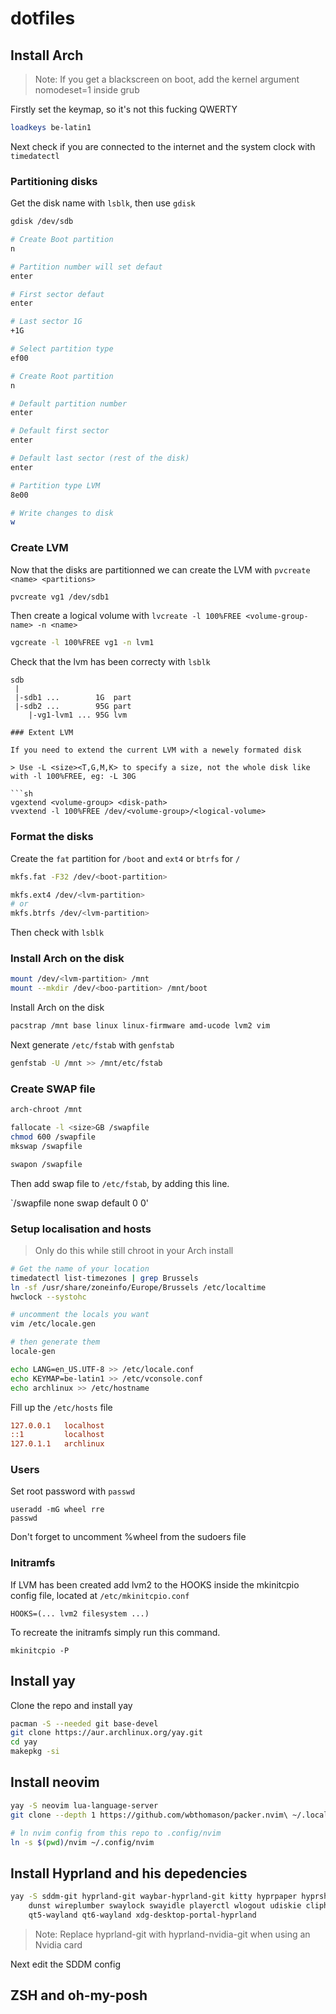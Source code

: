 # dotfiles

## Install Arch

> Note: If you get a blackscreen on boot, add the kernel argument nomodeset=1 inside grub

Firstly set the keymap, so it's not this fucking QWERTY

```sh
loadkeys be-latin1
```
Next check if you are connected to the internet and the system clock with `timedatectl`

### Partitioning disks

Get the disk name with `lsblk`, then use `gdisk`

```sh
gdisk /dev/sdb

# Create Boot partition
n

# Partition number will set defaut
enter

# First sector defaut
enter

# Last sector 1G
+1G

# Select partition type
ef00

# Create Root partition
n

# Default partition number
enter

# Default first sector
enter

# Default last sector (rest of the disk)
enter

# Partition type LVM
8e00

# Write changes to disk
w
```

### Create LVM

Now that the disks are partitionned we can create the LVM with `pvcreate <name> <partitions>`

```sh
pvcreate vg1 /dev/sdb1
```

Then create a logical volume with `lvcreate -l 100%FREE <volume-group-name> -n <name>`

```sh
vgcreate -l 100%FREE vg1 -n lvm1
```

Check that the lvm has been correcty with `lsblk`

```
sdb
 |
 |-sdb1 ...        1G  part
 |-sdb2 ...        95G part
    |-vg1-lvm1 ... 95G lvm

### Extent LVM

If you need to extend the current LVM with a newely formated disk

> Use -L <size><T,G,M,K> to specify a size, not the whole disk like with -l 100%FREE, eg: -L 30G

```sh
vgextend <volume-group> <disk-path>
vvextend -l 100%FREE /dev/<volume-group>/<logical-volume>
```

### Format the disks

Create the `fat` partition for `/boot` and `ext4` or `btrfs` for `/`

```sh
mkfs.fat -F32 /dev/<boot-partition>

mkfs.ext4 /dev/<lvm-partition>
# or 
mkfs.btrfs /dev/<lvm-partition>
```

Then check with `lsblk`

### Install Arch on the disk

```sh
mount /dev/<lvm-partition> /mnt
mount --mkdir /dev/<boo-partition> /mnt/boot
```
Install Arch on the disk

```sh
pacstrap /mnt base linux linux-firmware amd-ucode lvm2 vim
```

Next generate `/etc/fstab` with `genfstab`

```sh
genfstab -U /mnt >> /mnt/etc/fstab
```
### Create SWAP file

```sh
arch-chroot /mnt

fallocate -l <size>GB /swapfile
chmod 600 /swapfile
mkswap /swapfile

swapon /swapfile
```
Then add swap file to `/etc/fstab`, by adding this line.

`/swapfile none swap default 0 0'

### Setup localisation and hosts

> Only do this while still chroot in your Arch install

 ```sh
# Get the name of your location
 timedatectl list-timezones | grep Brussels
 ln -sf /usr/share/zoneinfo/Europe/Brussels /etc/localtime
 hwclock --systohc

# uncomment the locals you want
vim /etc/locale.gen

# then generate them
locale-gen

echo LANG=en_US.UTF-8 >> /etc/locale.conf
echo KEYMAP=be-latin1 >> /etc/vconsole.conf
echo archlinux >> /etc/hostname
 ```

 Fill up the `/etc/hosts` file

 ```ini
127.0.0.1   localhost
::1         localhost
127.0.1.1   archlinux
 ```

### Users

Set root password with `passwd`

```
useradd -mG wheel rre
passwd
```

Don't forget to uncomment %wheel from the sudoers file

### Initramfs

If LVM has been created add lvm2 to the HOOKS inside the mkinitcpio config file, located at `/etc/mkinitcpio.conf`

`HOOKS=(... lvm2 filesystem ...)`

To recreate the initramfs simply run this command.

`mkinitcpio -P`

## Install yay

Clone the repo and install yay

```sh
pacman -S --needed git base-devel
git clone https://aur.archlinux.org/yay.git
cd yay
makepkg -si
```

## Install neovim

```sh
yay -S neovim lua-language-server
git clone --depth 1 https://github.com/wbthomason/packer.nvim\ ~/.local/share/nvim/site/pack/packer/start/packer.nvim

# ln nvim config from this repo to .config/nvim
ln -s $(pwd)/nvim ~/.config/nvim
```
## Install Hyprland and his depedencies

```sh
yay -S sddm-git hyprland-git waybar-hyprland-git kitty hyprpaper hyprshot \
    dunst wireplumber swaylock swayidle playerctl wlogout udiskie cliphist polkit-kde-agent \
    qt5-wayland qt6-wayland xdg-desktop-portal-hyprland
```
> Note: Replace hyprland-git with hyprland-nvidia-git when using an Nvidia card

Next edit the SDDM config

## ZSH and oh-my-posh
